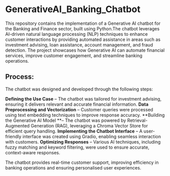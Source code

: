 # GenerativeAI_Banking_Chatbot
This repository contains the implementation of a Generative AI chatbot for the Banking and Finance sector, built using Python.The chatbot leverages AI-driven natural language processing (NLP) techniques to enhance customer interactions by providing automated assistance in areas such as investment advising, loan assistance, account management, and fraud detection. The project showcases how Generative AI can automate financial services, improve customer engagement, and streamline banking operations.

## Process:
The chatbot was designed and developed through the following steps:

**Defining the Use Case** – The chatbot was tailored for investment advising, ensuring it delivers relevant and accurate financial information.
**Data Preprocessing and Vectorization** – Customer queries were processed using text embedding techniques to improve response accuracy.
**Building the Generative AI Model **– The chatbot was powered by Retrieval-Augmented Generation (RAG), leveraging a Chroma Vector Store for efficient query handling.
**Implementing the Chatbot Interface** – A user-friendly interface was created using Gradio, enabling seamless interaction with customers.
**Optimizing Responses** – Various AI techniques, including fuzzy matching and keyword filtering, were used to ensure accurate, context-aware responses.

The chatbot provides real-time customer support, improving efficiency in banking operations and ensuring personalised user experiences.
